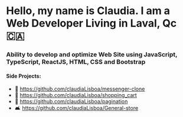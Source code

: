 # Hello, my name is Claudia. I am a Web Developer Living in Laval, Qc 🇨🇦


### Ability to develop and optimize Web Site using JavaScript, TypeScript, ReactJS, HTML, CSS and Bootstrap

#### Side Projects:

- 📨 https://github.com/claudiaLisboa/messenger-clone
- 🛒 https://github.com/claudiaLisboa/shopping_cart
- 📑 https://github.com/claudiaLisboa/pagination
- 🛋️ https://github.com/claudiaLisboa/General-store

